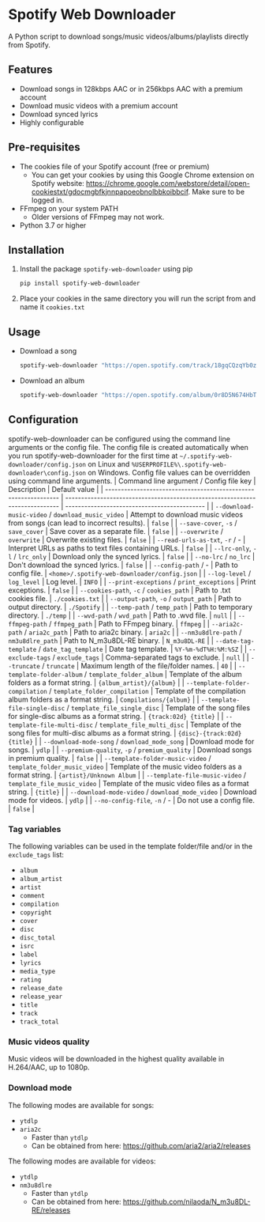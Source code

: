 # Spotify Web Downloader
A Python script to download songs/music videos/albums/playlists directly from Spotify.

## Features
* Download songs in 128kbps AAC or in 256kbps AAC with a premium account
* Download music videos with a premium account
* Download synced lyrics
* Highly configurable

## Pre-requisites
* The cookies file of your Spotify account (free or premium)
    * You can get your cookies by using this Google Chrome extension on Spotify website: https://chrome.google.com/webstore/detail/open-cookiestxt/gdocmgbfkjnnpapoeobnolbbkoibbcif. Make sure to be logged in.
* FFmpeg on your system PATH
    * Older versions of FFmpeg may not work.
* Python 3.7 or higher

## Installation
1. Install the package `spotify-web-downloader` using pip
    ```bash
    pip install spotify-web-downloader
    ```
2. Place your cookies in the same directory you will run the script from and name it `cookies.txt`

## Usage
* Download a song
    ```bash
    spotify-web-downloader "https://open.spotify.com/track/18gqCQzqYb0zvurQPlRkpo"
    ```
* Download an album
    ```bash
    spotify-web-downloader "https://open.spotify.com/album/0r8D5N674HbTXlR3zNxeU1"
    ```

## Configuration
spotify-web-downloader can be configured using the command line arguments or the config file. The config file is created automatically when you run spotify-web-downloader for the first time at `~/.spotify-web-downloader/config.json` on Linux and `%USERPROFILE%\.spotify-web-downloader\config.json` on Windows. Config file values can be overridden using command line arguments.
| Command line argument / Config file key                         | Description                                                                  | Default value                                |
| --------------------------------------------------------------- | ---------------------------------------------------------------------------- | -------------------------------------------- |
| `--download-music-video` / `download_music_video`               | Attempt to download music videos from songs (can lead to incorrect results). | `false`                                      |
| `--save-cover`, `-s` / `save_cover`                             | Save cover as a separate file.                                               | `false`                                      |
| `--overwrite` / `overwrite`                                     | Overwrite existing files.                                                    | `false`                                      |
| `--read-urls-as-txt`, `-r` / -                                  | Interpret URLs as paths to text files containing URLs.                       | `false`                                      |
| `--lrc-only`, `-l` / `lrc_only`                                 | Download only the synced lyrics.                                             | `false`                                      |
| `--no-lrc` / `no_lrc`                                           | Don't download the synced lyrics.                                            | `false`                                      |
| `--config-path` / -                                             | Path to config file.                                                         | `<home>/.spotify-web-downloader/config.json` |
| `--log-level` / `log_level`                                     | Log level.                                                                   | `INFO`                                       |
| `--print-exceptions` / `print_exceptions`                       | Print exceptions.                                                            | `false`                                      |
| `--cookies-path`, `-c` / `cookies_path`                         | Path to .txt cookies file.                                                   | `./cookies.txt`                              |
| `--output-path`, `-o` / `output_path`                           | Path to output directory.                                                    | `./Spotify`                                  |
| `--temp-path` / `temp_path`                                     | Path to temporary directory.                                                 | `./temp`                                     |
| `--wvd-path` / `wvd_path`                                       | Path to .wvd file.                                                           | `null`                                       |
| `--ffmpeg-path` / `ffmpeg_path`                                 | Path to FFmpeg binary.                                                       | `ffmpeg`                                     |
| `--aria2c-path` / `aria2c_path`                                 | Path to aria2c binary.                                                       | `aria2c`                                     |
| `--nm3u8dlre-path` / `nm3u8dlre_path`                           | Path to N_m3u8DL-RE binary.                                                  | `N_m3u8DL-RE`                                |
| `--date-tag-template` / `date_tag_template`                     | Date tag template.                                                           | `%Y-%m-%dT%H:%M:%SZ`                         |
| `--exclude-tags` / `exclude_tags`                               | Comma-separated tags to exclude.                                             | `null`                                       |
| `--truncate` / `truncate`                                       | Maximum length of the file/folder names.                                     | `40`                                         |
| `--template-folder-album` / `template_folder_album`             | Template of the album folders as a format string.                            | `{album_artist}/{album}`                     |
| `--template-folder-compilation` / `template_folder_compilation` | Template of the compilation album folders as a format string.                | `Compilations/{album}`                       |
| `--template-file-single-disc` / `template_file_single_disc`     | Template of the song files for single-disc albums as a format string.        | `{track:02d} {title}`                        |
| `--template-file-multi-disc` / `template_file_multi_disc`       | Template of the song files for multi-disc albums as a format string.         | `{disc}-{track:02d} {title}`                 |
| `--download-mode-song` / `download_mode_song`                   | Download mode for songs.                                                     | `ydlp`                                       |
| `--premium-quality`, `-p` / `premium_quality`                   | Download songs in premium quality.                                           | `false`                                      |
| `--template-folder-music-video` / `template_folder_music_video` | Template of the music video folders as a format string.                      | `{artist}/Unknown Album`                     |
| `--template-file-music-video` / `template_file_music_video`     | Template of the music video files as a format string.                        | `{title}`                                    |
| `--download-mode-video` / `download_mode_video`                 | Download mode for videos.                                                    | `ydlp`                                       |
| `--no-config-file`, `-n` / -                                    | Do not use a config file.                                                    | `false`                                      |

### Tag variables
The following variables can be used in the template folder/file and/or in the `exclude_tags` list:
- `album`
- `album_artist`
- `artist`
- `comment`
- `compilation`
- `copyright`
- `cover`
- `disc`
- `disc_total`
- `isrc`
- `label`
- `lyrics`
- `media_type`
- `rating`
- `release_date`
- `release_year`
- `title`
- `track`
- `track_total`

### Music videos quality
Music videos will be downloaded in the highest quality available in H.264/AAC, up to 1080p.

### Download mode
The following modes are available for songs:
* `ytdlp`
* `aria2c`
    * Faster than `ytdlp`
    * Can be obtained from here: https://github.com/aria2/aria2/releases

The following modes are available for videos:
* `ytdlp`
* `nm3u8dlre`
    * Faster than `ytdlp`
    * Can be obtained from here: https://github.com/nilaoda/N_m3u8DL-RE/releases
